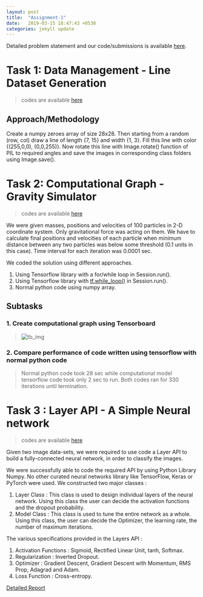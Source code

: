 ```yaml
---
layout: post
title:  "Assignment-1"
date:   2019-03-15 18:47:43 +0530
categories: jekyll update
---
```

[github repo]: https://github.com/akhileshdevrari/CS-671/tree/master/Assignment-1/
[task1]: https://github.com/akhileshdevrari/CS-671/tree/master/Assignment-1/Task-1
[task2]: https://github.com/akhileshdevrari/CS-671/tree/master/Assignment-1/Task-2
[task3]: https://github.com/akhileshdevrari/CS-671/tree/master/Assignment-1/Task-3
[task3 report]: https://github.com/akhileshdevrari/CS-671/blob/master/Assignment-1/Task-3/Neural_Network_Layer_API.pdf

Detailed problem statement and our code/submissions is available [here][github repo].

# Task 1: Data Management - Line Dataset Generation

>codes are available [here][task1]

## Approach/Methodology

Create a numpy zeroes array of size 28x28. Then starting from a random (row, col) draw a line of length {7, 15} and width {1, 3}. Fill this line with color {(255,0,0), (0,0,255)}. Now rotate this line with Image.rotate() function of PIL to required angles and save the images in corresponding class folders using Image.save().

# Task 2: Computational Graph - Gravity Simulator

>codes are available [here][task2]

We were given masses, positions and velocities of 100 particles in 2-D coordinate system. Only gravitational force was acting on them. We have to calculate final positions and velocities of each particle when minimum distance between any two particles was below some threshold (0.1 units in this case). Time interval for each iteration was 0.0001 sec.

We coded the solution using different approaches.

1. Using Tensorflow library with a for/while loop in Session.run().
2. Using Tensorflow library with [tf.while_loop()](https://www.tensorflow.org/api_docs/python/tf/while_loop) in Session.run().
3. Normal python code using numpy array.

## Subtasks

### 1.  Create computational graph using Tensorboard

>![tb_img](tb.png)

### 2.  Compare performance of code written using tensorflow with normal python code

>Normal python code took 28 sec while computational model tensorflow code took only 2 sec to run. Both codes ran for 330 iterations until termination.

# Task 3 : Layer API - A Simple Neural network

>codes are available [here][task3]

Given two image data-sets, we were required to use code a Layer API to build a fully-connected neural network, in order to classify the images.

We were successfully able to code the required API by using Python Library Numpy. No other curated neural networks library like TensorFlow, Keras or PyTorch were used.
We constructed two major classes :

 1. Layer Class : This class is used to design individual layers of the neural network. Using this class the user can decide the activation functions and the dropout probability.
 2. Model Class : This class is used to tune the entire network as a whole. Using this class, the user can decide the Optimizer, the learning rate, the number of maximum iterations.

The various specifications provided in the Layers API :

 1. Activation Functions : Sigmoid, Rectified Linear Unit, tanh, Softmax.
 2. Regularization : Inverted Dropout.
 3. Optimizer : Gradient Descent, Gradient Descent with Momentum, RMS Prop, Adagrad and Adam.
 4. Loss Function : Cross-entropy.

[Detailed Report](https://github.com/akhileshdevrari/CS-671/blob/master/Assignment-1/Task-3/Neural_Network_Layer_API.pdf)
